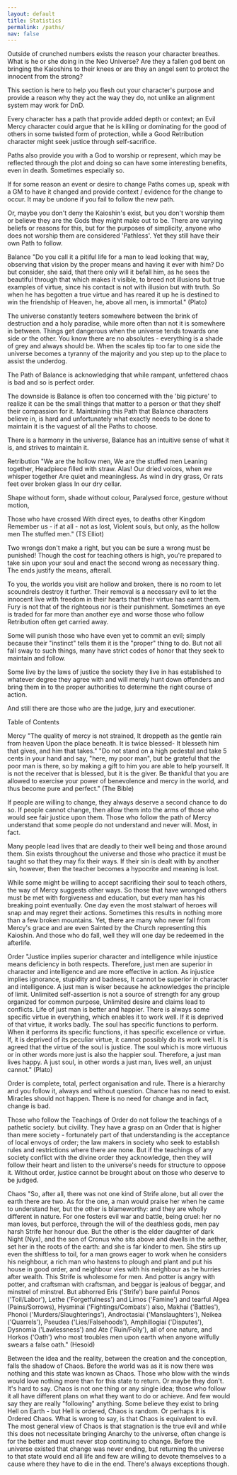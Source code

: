 ```yaml
---
layout: default
title: Statistics
permalink: /paths/
nav: false
---
```

Outside of crunched numbers exists the reason your character breathes. What is he or she doing in the Neo Universe? Are they a fallen god bent on bringing the Kaioshins to their knees or are they an angel sent to protect the innocent from the strong?

This section is here to help you flesh out your character's purpose and provide a reason why they act the way they do, not unlike an alignment system may work for DnD.

Every character has a path that provide added depth or context; an Evil Mercy character could argue that he is killing or dominating for the good of others in some twisted form of protection, while a Good Retribution character might seek justice through self-sacrifice.

Paths also provide you with a God to worship or represent, which may be reflected through the plot and doing so can have some interesting benefits, even in death. Sometimes especially so.


If for some reason an event or desire to change Paths comes up, speak with a GM to have it changed and provide context / evidence for the change to occur. It may be undone if you fail to follow the new path.


Or, maybe you don't deny the Kaioshin's exist, but you don't worship them or believe they are the Gods they might make out to be. There are varying beliefs or reasons for this, but for the purposes of simplicity, anyone who does not worship them are considered 'Pathless'. Yet they still have their own Path to follow.

Balance
"Do you call it a pitiful life for a man to lead looking that way, observing that vision by the proper means and having it ever with him? Do but consider, she said, that there only will it befall him, as he sees the beautiful through that which makes it visible, to breed not illusions but true examples of virtue, since his contact is not with illusion but with truth. So when he has begotten a true virtue and has reared it up he is destined to win the friendship of Heaven, he, above all men, is immortal." (Plato)

The universe constantly teeters somewhere between the brink of destruction and a holy paradise, while more often than not it is somewhere in between. Things get dangerous when the universe tends towards one side or the other. You know there are no absolutes - everything is a shade of grey and always should be. When the scales tip too far to one side the universe becomes a tyranny of the majority and you step up to the place to assist the underdog.


The Path of Balance is acknowledging that while rampant, unfettered chaos is bad and so is perfect order.

The downside is Balance is often too concerned with the 'big picture' to realize it can be the small things that matter to a person or that they shelf their compassion for it. Maintaining this Path that Balance characters believe in, is hard and unfortunately what exactly needs to be done to maintain it is the vaguest of all the Paths to choose.

There is a harmony in the universe, Balance has an intuitive sense of what it is, and strives to maintain it.


Retribution
"We are the hollow men, We are the stuffed men
Leaning together, Headpiece filled with straw. Alas!
Our dried voices, when we whisper together
Are quiet and meaningless.
As wind in dry grass, Or rats feet over broken glass
In our dry cellar.

Shape without form, shade without colour,
Paralysed force, gesture without motion,

Those who have crossed
With direct eyes, to deaths other Kingdom
Remember us - if at all - not as lost,
Violent souls, but only, as the hollow men
The stuffed men." (TS Elliot)

Two wrongs don't make a right, but you can be sure a wrong must be punished! Though the cost for teaching others is high, you're prepared to take sin upon your soul and enact the second wrong as necessary thing. The ends justify the means, afterall.

To you, the worlds you visit are hollow and broken, there is no room to let scoundrels destroy it further. Their removal is a necessary evil to let the innocent live with freedom in their hearts that their virtue has earnt them. Fury is not that of the righteous nor is their punishment. Sometimes an eye is traded for far more than another eye and worse those who follow Retribution often get carried away.

Some will punish those who have even yet to commit an evil; simply because their "instinct" tells them it is the "proper" thing to do. But not all fall sway to such things, many have strict codes of honor that they seek to maintain and follow.

Some live by the laws of justice the society they live in has established to whatever degree they agree with and will merely hunt down offenders and bring them in to the proper authorities to determine the right course of action.

And still there are those who are the judge, jury and executioner.

Table of Contents

Mercy
"The quality of mercy is not strained, It droppeth as the gentle rain from heaven Upon the place beneath. It is twice blessed- It blesseth him that gives, and him that takes."
"Do not stand on a high pedestal and take 5 cents in your hand and say, "here, my poor man", but be grateful that the poor man is there, so by making a gift to him you are able to help yourself. It is not the receiver that is blessed, but it is the giver. Be thankful that you are allowed to exercise your power of benevolence and mercy in the world, and thus become pure and perfect." (The Bible)

If people are willing to change, they always deserve a second chance to do so. If people cannot change, then allow them into the arms of those who would see fair justice upon them. Those who follow the path of Mercy understand that some people do not understand and never will. Most, in fact.

Many people lead lives that are deadly to their well being and those around them. Sin exists throughout the universe and those who practice it must be taught so that they may fix their ways. If their sin is dealt with by another sin, however, then the teacher becomes a hypocrite and meaning is lost.

While some might be willing to accept sacrificing their soul to teach others, the way of Mercy suggests other ways. So those that have wronged others must be met with forgiveness and education, but every man has his breaking point eventually. One day even the most stalwart of heroes will snap and may regret their actions. Sometimes this results in nothing more than a few broken mountains. Yet, there are many who never fall from Mercy's grace and are even Sainted by the Church representing this Kaioshin. And those who do fall, well they will one day be redeemed in the afterlife.


Order
"Justice implies superior character and intelligence while injustice means deficiency in both respects. Therefore, just men are superior in character and intelligence and are more effective in action. As injustice implies ignorance, stupidity and badness, It cannot be superior in character and intelligence. A just man is wiser because he acknowledges the principle of limit. Unlimited self-assertion is not a source of strength for any group organized for common purpose, Unlimited desire and claims lead to conflicts. Life of just man is better and happier. There is always some specific virtue in everything, which enables it to work well. If it is deprived of that virtue, it works badly. The soul has specific functions to perform. When it performs its specific functions, it has specific excellence or virtue. If, it is deprived of its peculiar virtue, it cannot possibly do its work well. It is agreed that the virtue of the soul is justice. The soul which is more virtuous or in other words more just is also the happier soul. Therefore, a just man lives happy. A just soul, in other words a just man, lives well, an unjust cannot." (Plato)

Order is complete, total, perfect organisation and rule. There is a hierarchy and you follow it, always and without question. Chance has no need to exist. Miracles should not happen. There is no need for change and in fact, change is bad.


Those who follow the Teachings of Order do not follow the teachings of a pathetic society. but civility. They have a grasp on an Order that is higher than mere society - fortunately part of that understanding is the acceptance of local envoys of order; the law makers in society who seek to establish rules and restrictions where there are none. But if the teachings of any society conflict with the divine order they acknowledge, then they will follow their heart and listen to the universe's needs for structure to oppose it. Without order, justice cannot be brought about on those who deserve to be judged.


Chaos
"So, after all, there was not one kind of Strife alone, but all over the earth there are two. As for the one, a man would praise her when he came to understand her, but the other is blameworthy: and they are wholly different in nature. For one fosters evil war and battle, being cruel: her no man loves, but perforce, through the will of the deathless gods, men pay harsh Strife her honour due. But the other is the elder daughter of dark Night (Nyx), and the son of Cronus who sits above and dwells in the aether, set her in the roots of the earth: and she is far kinder to men. She stirs up even the shiftless to toil, for a man grows eager to work when he considers his neighbour, a rich man who hastens to plough and plant and put his house in good order, and neighbour vies with his neighbour as he hurries after wealth. This Strife is wholesome for men. And potter is angry with potter, and craftsman with craftsman, and beggar is jealous of beggar, and minstrel of minstrel. But abhorred Eris ('Strife') bare painful Ponos ('Toil/Labor'), Lethe ('Forgetfulness') and Limos ('Famine') and tearful Algea (Pains/Sorrows), Hysminai ('Fightings/Combats') also, Makhai ('Battles'), Phonoi ('Murders/Slaughterings'), Androctasiai ('Manslaughters'), Neikea ('Quarrels'), Pseudea ('Lies/Falsehoods'), Amphillogiai ('Disputes'), Dysnomia ('Lawlessness') and Ate ('Ruin/Folly'), all of one nature, and Horkos ('Oath') who most troubles men upon earth when anyone wilfully swears a false oath." (Hesoid)

Between the idea and the reality, between the creation and the conception, falls the shadow of Chaos. Before the world was as it is now there was nothing and this state was known as Chaos.
Those who blow with the winds would love nothing more than for this state to return. Or maybe they don't. It's hard to say. Chaos is not one thing or any single idea; those who follow it all have different plans on what they want to do or achieve. And few would say they are really "following" anything.
Some believe they exist to bring Hell on Earth - but Hell is ordered, Chaos is random. Or perhaps it is Ordered Chaos. What is wrong to say, is that Chaos is equivalent to evil.
The most general view of Chaos is that stagnation is the true evil and while this does not necessitate bringing Anarchy to the universe, often change is for the better and must never stop continuing to change.
Before the universe existed that change was never ending, but returning the universe to that state would end all life and few are willing to devote themselves to a cause where they have to die in the end. There's always exceptions though.